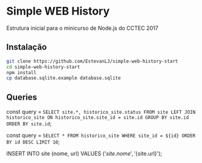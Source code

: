 # Simple WEB History

Estrutura inicial para o minicurso de Node.js do CCTEC 2017

## Instalação

```sh
git clone https://github.com/EstevanLJ/simple-web-history-start
cd simple-web-history-start
npm install
cp database.sqlite.example database.sqlite
```

## Queries
 
 const query = `SELECT site.*, historico_site.status
     FROM site
     LEFT JOIN historico_site ON historico_site.site_id = site.id
     GROUP BY site.id ORDER BY site.id`;
   
     
 const query = `SELECT * FROM historico_site WHERE site_id = ${id} ORDER BY id DESC LIMIT 10`;
    
   
 INSERT INTO site (nome, url) VALUES ('${site.nome}', '${site.url}');
